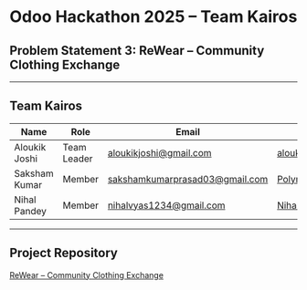 # Odoo Hackathon 2025 – Team Kairos

## Problem Statement 3: ReWear – Community Clothing Exchange

---

## Team Kairos

| Name                | Role         | Email                             | GitHub                                               |
|---------------------|--------------|-----------------------------------|------------------------------------------------------|
| Aloukik Joshi       | Team Leader  | aloukikjoshi@gmail.com            | [aloukikjoshi](https://github.com/aloukikjoshi)      |
| Saksham Kumar       | Member       | sakshamkumarprasad03@gmail.com    | [Polymath-Saksh](https://github.com/Polymath-Saksh)  |
| Nihal Pandey        | Member       | nihalvyas1234@gmail.com           | [NihalPandey5060](https://github.com/NihalPandey5060) |

---

## Project Repository

[ReWear – Community Clothing Exchange](https://github.com/Polymath-Saksh/ReWear)
